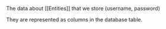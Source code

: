 The data about [[Entities]] that we store (username, password)

They are represented as columns in the database table.



